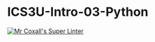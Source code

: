 # ICS3U-Intro-03-Python

[![Mr Coxall's Super Linter](https://github.com/joannesanthosh/ICS3U-Intro-03-Python/workflows/Mr%20Coxall's%20Super%20Linter/badge.svg)](https://github.com/joannesanthosh/ICS3U-Intro-03-Python/actions/)

